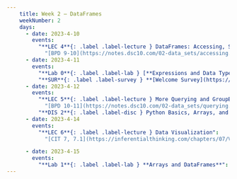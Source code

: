 ```yaml
---
    title: Week 2 – DataFrames
    weekNumber: 2
    days:
      - date: 2023-4-10
        events: 
          "**LEC 4**{: .label .label-lecture } DataFrames: Accessing, Sorting, and Querying":
            "[BPD 9-10](https://notes.dsc10.com/02-data_sets/accessing.html)"       
      - date: 2023-4-11
        events:
          "**Lab 0**{: .label .label-lab } [**Expressions and Data Types**] (http://datahub.ucsd.edu/user-redirect/git-sync?repo=https://github.com/dsc-courses/dsc10-2023-sp&subPath=labs/lab00/lab00.ipynb)":
          "**SUR**{: .label .label-survey } **[Welcome Survey](https://docs.google.com/forms/d/e/1FAIpQLSfP_7dzEgsXgKcrV6zcafpJgepABS_WLXch_9iXHzTtJevTqw/viewform)**":
      - date: 2023-4-12
        events:
          "**LEC 5**{: .label .label-lecture } More Querying and GroupBy ([extra video](https://youtu.be/xg7rnjWnZ48?t=598))":
            "[BPD 10-11](https://notes.dsc10.com/02-data_sets/querying.html)"
          "**DIS 2**{: .label .label-disc } Python Basics, Arrays, and DataFrames":
      - date: 2023-4-14
        events:
          "**LEC 6**{: .label .label-lecture } Data Visualization":
            "[CIT 7, 7.1](https://inferentialthinking.com/chapters/07/Visualization.html)"

      - date: 2023-4-15
        events:
          "**Lab 1**{: .label .label-lab } **Arrays and DataFrames**":
---
```

         